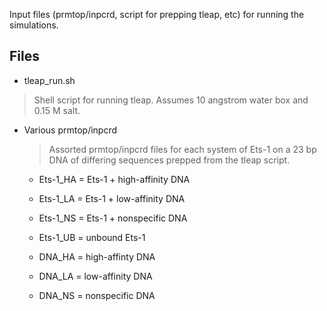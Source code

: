Input files (prmtop/inpcrd, script for prepping tleap, etc) for running the simulations. 

## Files

- tleap_run.sh
 
 >Shell script for running tleap. Assumes 10 angstrom water box and 0.15 M salt.
  
 - Various prmtop/inpcrd
  
   >Assorted prmtop/inpcrd files for each system of Ets-1 on a 23 bp DNA of differing sequences prepped from the tleap script.
    
    - Ets-1_HA = Ets-1 + high-affinity DNA
    - Ets-1_LA = Ets-1 + low-affinity DNA
    - Ets-1_NS = Ets-1 + nonspecific DNA
    - Ets-1_UB = unbound Ets-1

    - DNA_HA = high-affinty DNA
    - DNA_LA = low-affinity DNA
    - DNA_NS = nonspecific DNA

